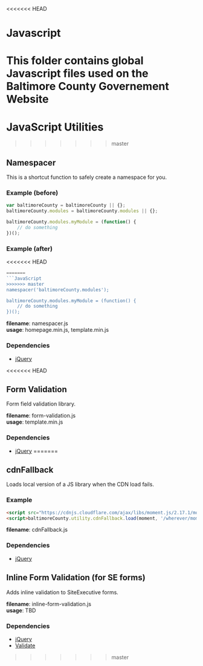 <<<<<<< HEAD
# Javascript
This folder contains **global** Javascript files used on the Baltimore County Governement Website
=======
# JavaScript Utilities
>>>>>>> master

## Namespacer
This is a shortcut function to safely create a namespace for you. 

### Example (before)
```Javascript
var baltimoreCounty = baltimoreCounty || {};
baltimoreCounty.modules = baltimoreCounty.modules || {};

baltimoreCounty.modules.myModule = (function() {
    // do something
})();
```

### Example (after)
<<<<<<< HEAD
```Javascript
=======
```JavaScript
>>>>>>> master
namespacer('baltimoreCounty.modules');

baltimoreCounty.modules.myModule = (function() {
    // do something
})();
```

**filename**: namespacer.js  
**usage**: homepage.min.js, template.min.js  
### Dependencies
* [jQuery](https://jquery.com/)

<<<<<<< HEAD
## Form Validation
Form field validation library.

**filename**: form-validation.js  
**usage**: template.min.js  
### Dependencies
* [jQuery](https://jquery.com/)
=======
## cdnFallback
Loads local version of a JS library when the CDN load fails.

### Example
```HTML
<script src="https://cdnjs.cloudflare.com/ajax/libs/moment.js/2.17.1/moment.min.js"></script>
<script>baltimoreCounty.utility.cdnFallback.load(moment, '/wherever/moment.min.js', false);</script>
```

**filename**: cdnFallback.js 
### Dependencies
* [jQuery](https://jquery.com/)


## Inline Form Validation (for SE forms)
Adds inline validation to SiteExecutive forms.

**filename**: inline-form-validation.js  
**usage**: TBD    
### Dependencies
* [jQuery](https://jquery.com/)
* [Validate](https://validatejs.org/)
>>>>>>> master
